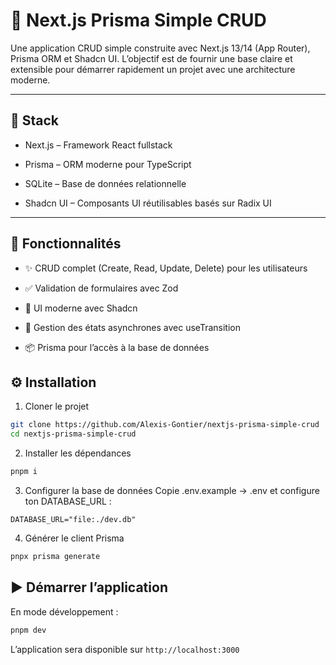 # 📘 Next.js Prisma Simple CRUD

Une application CRUD simple construite avec Next.js 13/14 (App Router), Prisma ORM et Shadcn UI.
L’objectif est de fournir une base claire et extensible pour démarrer rapidement un projet avec une architecture moderne.

---

## 🚀 Stack

- Next.js – Framework React fullstack

- Prisma – ORM moderne pour TypeScript

- SQLite – Base de données relationnelle

- Shadcn UI – Composants UI réutilisables basés sur Radix UI

---


## 📂 Fonctionnalités

- ✨ CRUD complet (Create, Read, Update, Delete) pour les utilisateurs

- ✅ Validation de formulaires avec Zod

- 🎨 UI moderne avec Shadcn

- 🔄 Gestion des états asynchrones avec useTransition

- 📦 Prisma pour l’accès à la base de données

## ⚙️ Installation

1. Cloner le projet
```bash
git clone https://github.com/Alexis-Gontier/nextjs-prisma-simple-crud
cd nextjs-prisma-simple-crud
```
2. Installer les dépendances
```bash
pnpm i
```
3. Configurer la base de données
Copie .env.example → .env et configure ton DATABASE_URL :
```env
DATABASE_URL="file:./dev.db"
```
4. Générer le client Prisma
```bash
pnpx prisma generate
```

## ▶️ Démarrer l’application
En mode développement :
```bash
pnpm dev
```
L’application sera disponible sur `http://localhost:3000`
